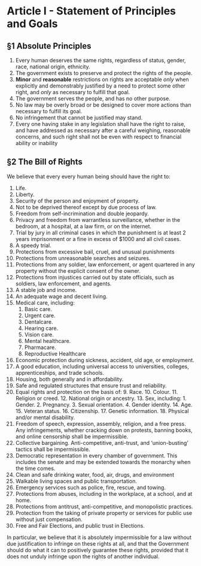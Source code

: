 # Article I - Statement of Principles and Goals 


## §1 Absolute Principles



1. Every human deserves the same rights, regardless of status, gender, race, national origin, ethnicity.
2. The government exists to preserve and protect the rights of the people.
3. **Minor** and **reasonable** restrictions on rights are acceptable _only_ when explicitly and demonstrably justified by a need to protect some other right, and _only_ as necessary to fulfill that goal.
4. The government serves the people, and has no other purpose.
5. No law may be overly broad or be designed to cover more actions than necessary to fulfill its goal.
6. No infringement that cannot be justified may stand.
7. Every one having stake in any legislation shall have the right to raise, and have addressed as necessary after a careful weighing, reasonable concerns, and such right shall not be even with respect to financial ability or inability


## §2 The Bill of Rights 

We believe that every every human being should have the right to:



1. Life.
2. Liberty.
3. Security of the person and enjoyment of property.
4. Not to be deprived thereof except by due process of law.
5. Freedom from self-incrimination and double jeopardy.
6. Privacy and freedom from warrantless surveillance, whether in the bedroom, at a hospital, at a law firm, or on the internet.
7. Trial by jury in all criminal cases in which the punishment is at least 2 years imprisonment or a fine in excess of $1000 and all civil cases.
8. A speedy trial.
9. Protections from excessive bail, cruel, and unusual punishments
10. Protections from unreasonable searches and seizures.
11. Protections from any soldier, law enforcement, or agent quartered in any property without the explicit consent of the owner.
12. Protections from injustices carried out by state officials, such as soldiers, law enforcement, and agents.
13. A stable job and income.
14. An adequate wage and decent living.
15. Medical care, including:
    1. Basic care.
    2. Urgent care. 
    3. Dentalcare. 
    4. Hearing care.
    5. Vision care.
    6. Mental healthcare.
    7. Pharmacare.
    8. Reproductive Healthcare
16. Economic protection during sickness, accident, old age, or employment.
17. A good education, including universal access to universities, colleges, apprenticeships, and trade schools.
18. Housing, both generally and in affordability.
19. Safe and regulated structures that ensure trust and reliability.
20. Equal rights and protection on the basis of:
    9. Race.
    10. Colour.
    11. Religion or creed.
    12. National origin or ancestry.
    13. Sex, including:
        1. Gender.
        2. Pregnancy.
        3. Sexual orientation.
        4. Gender identity.
    14. Age.
    15. Veteran status.
    16. Citizenship.
    17. Genetic information.
    18. Physical and/or mental disability.
21. Freedom of speech, expression, assembly, religion, and a free press. Any infringements, whether cracking down on protests, banning books, and online censorship shall be impermissible.
22. Collective bargaining. Anti-competitive, anti-trust, and ‘union-busting’ tactics shall be impermissible.
23. Democratic representation in every chamber of government. This includes the senate and may be extended towards the monarchy when the time comes.
24. Clean and safe drinking water, food, air, drugs, and environment
25. Walkable living spaces and public transportation.
26. Emergency services such as police, fire, rescue, and towing.
27. Protections from abuses, including in the workplace, at a school, and at home.
28. Protections from antitrust, anti-competitive, and monopolistic practices.
29. Protection from the taking of private property or services for public use without just compensation.
30. Free and Fair Elections, and public trust in Elections.

In particular, we believe that it is absolutely impermissible for a law without due justification to infringe on these rights at all, and that the Government should do what it can to positively guarantee these rights, provided that it does not unduly infringe upon the rights of another individual. 